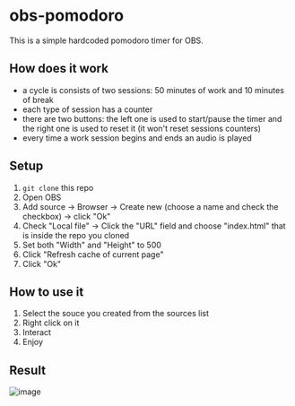 # obs-pomodoro
This is a simple hardcoded pomodoro timer for OBS.

## How does it work
- a cycle is consists of two sessions: 50 minutes of work and 10 minutes of break
- each type of session has a counter
- there are two buttons: the left one is used to start/pause the timer and the right one is used to reset it (it won't reset sessions counters)
- every time a work session begins and ends an audio is played

## Setup
1. `git clone` this repo
2. Open OBS
3. Add source -> Browser -> Create new (choose a name and check the checkbox) -> click "Ok"
4. Check "Local file" -> Click the "URL" field and choose "index.html" that is inside the repo you cloned
5. Set both "Width" and "Height" to 500
6. Click "Refresh cache of current page"
7. Click "Ok"

## How to use it
1. Select the souce you created from the sources list
2. Right click on it
3. Interact
4. Enjoy

## Result
![image](https://user-images.githubusercontent.com/38903806/123492969-55fc6f00-d61b-11eb-8a65-f95179fab8f0.png)
